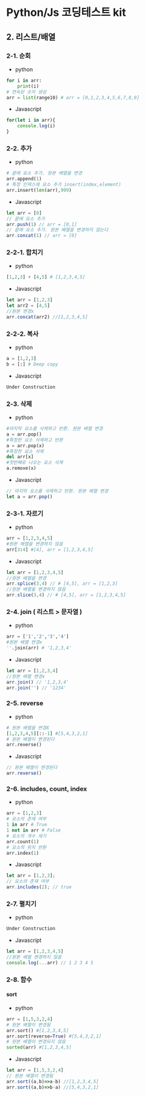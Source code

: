 # Python/Js 코딩테스트 kit


## 2. 리스트/배열



### 2-1. 순회
>
- python
```python
for i in arr:
	print(i)
# 연속된 숫자 생성 
arr = list(range10) # arr = [0,1,2,3,4,5,6,7,8,9]
```
- Javascript
```javascript
for(let i in arr){
	console.log(i)
}
```

### 2-2. 추가
>
- python
```python
# 끝에 요소 추가. 원본 배열을 변경
arr.append(1)
# 특정 인덱스에 요소 추가 insert(index,element)
arr.insert(len(arr),999)
```
- Javascript
```javascript
let arr = [0]
// 끝에 요소 추가
arr.push(1) // arr = [0,1]
// 끝에 요소 추가. 원본 배열을 변경하지 않는다
arr.concat(1) // arr = [0]
```

### 2-2-1. 합치기
>
- python
```python
[1,2,3] + [4,5] # [1,2,3,4,5]
```
- Javascript
```javascript
let arr = [1,2,3]
let arr2 = [4,5]
//원본 변경x
arr.concat(arr2) //[1,2,3,4,5]
```

### 2-2-2. 복사
>
- python
```python
a = [1,2,3]
b = [:] # Deep copy
```
- Javascript
```javascript
Under Construction
```


### 2-3. 삭제
>
- python
```python
#마지막 요소를 삭제하고 반환. 원본 배열 변경
a = arr.pop()
#특정한 요소 삭제하고 반환
a = arr.pop(x)
#특정한 요소 삭제
del arr[x]
#첫번째로 나오는 요소 삭제
a.remove(x)
```
- Javascript
```javascript
// 마지막 요소를 삭제하고 반환. 원본 배열 변경
let a = arr.pop()
```

### 2-3-1. 자르기
>
- python
```python
arr = [1,2,3,4,5]
#원본 배열을 변경하지 않음
arr[3:4] #[4], arr = [1,2,3,4,5]
```
- Javascript
```javascript
let arr = [1,2,3,4,5]
//원본 배열을 변경
arr.splice(3,4) // # [4,5], arr = [1,2,3]
//원본 배열을 변경하지 않음
arr.slice(3,4) // # [4,5], arr = [1,2,3,4,5]
```

### 2-4. join ( 리스트 > 문자열 )
>
- python
```python
arr = ['1','2','3','4']
#원본 배열 변경x
''.join(arr) # '1,2,3,4'
```
- Javascript
```javascript
let arr = [1,2,3,4]
//원본 배열 변경x
arr.join() // '1,2,3,4'
arr.join('') // '1234'
```

### 2-5. reverse
>
- python
```python
# 원본 배열을 변경X
[1,2,3,4,5][::-1] #[5,4,3,2,1]
# 원본 배열이 변경된다
arr.reverse()
```
- Javascript
```javascript
// 원본 배열이 변경된다
arr.reverse()
```

### 2-6. includes, count, index
>
- python
```python
arr = [1,2,3]
# 요소의 존재 여부
1 in arr # True
1 not in arr # False
# 요소의 개수 세기
arr.count(1)
# 요소의 위치 반환
arr.index(1)
```
- Javascript
```javascript
let arr = [1,2,3];
// 요소의 존재 여부
arr.includes(2); // true
```

### 2-7. 펼치기
>
- python
```python
Under Construction
```
- Javascript
```javascript
let arr = [1,2,3,4,5]
//원본 배열 변경하지 않음
console.log(...arr) // 1 2 3 4 5
```



### 2-8. 함수
>
#### sort
- python
```python
arr = [1,5,3,2,4]
# 원본 배열이 변경됨
arr.sort() #[1,2,3,4,5]
arr.sort(reverse=True) #[5,4,3,2,1]
# 원본 배열이 변경되지 않음
sorted(arr) #[1,2,3,4,5]
```
- Javascript
```javascript
let arr = [1,5,3,2,4]
// 원본 배열이 변경됨
arr.sort((a,b)=>a-b) //[1,2,3,4,5]
arr.sort((a,b)=>b-a) //[5,4,3,2,1]  
```
